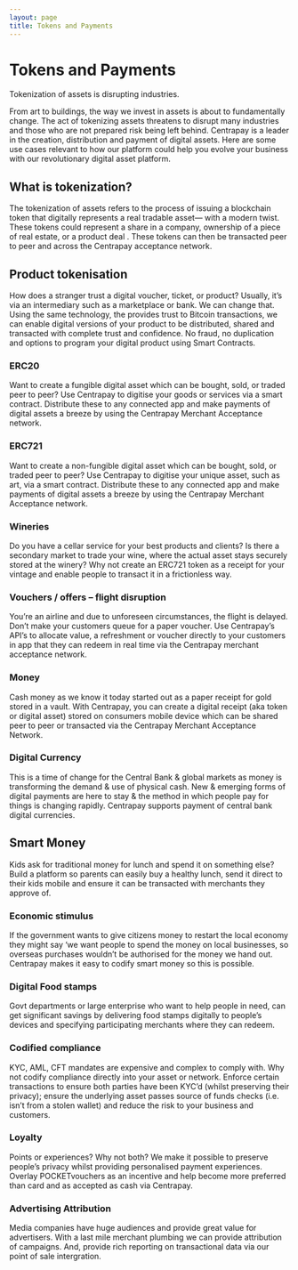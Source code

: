 ```yaml
---
layout: page
title: Tokens and Payments
---
```


# Tokens and Payments

Tokenization of assets is disrupting industries.

From art to buildings, the way we invest in assets is about to fundamentally
change. The act of tokenizing assets threatens to disrupt many industries and
those who are not prepared risk being left behind. Centrapay is a leader in the
creation, distribution and payment of digital assets. Here are some use cases
relevant to how our platform could help you evolve your business with our
revolutionary digital asset platform.

## What is tokenization?

The tokenization of assets refers to the process of issuing a blockchain token
that digitally represents a real tradable asset— with a modern twist. These
tokens could represent a share in a company, ownership of a piece of real
estate, or a product deal . These tokens can then be transacted peer to peer and
across the Centrapay acceptance network.

## Product tokenisation

How does a stranger trust a digital voucher, ticket, or product? Usually, it’s
via an intermediary such as a marketplace or bank. We can change that. Using the
same technology, the provides trust to Bitcoin transactions, we can enable
digital versions of your product to be distributed, shared and transacted with
complete trust and confidence. No fraud, no duplication and options to program
your digital product using Smart Contracts.

### ERC20

Want to create a fungible digital asset which can be bought, sold, or traded
peer to peer? Use Centrapay to digitise your goods or services via a smart
contract. Distribute these to any connected app and make payments of digital
assets a breeze by using the Centrapay Merchant Acceptance network.

### ERC721

Want to create a non-fungible digital asset which can be bought, sold, or traded
peer to peer? Use Centrapay to digitise your unique asset, such as art, via a
smart contract. Distribute these to any connected app and make payments of
digital assets a breeze by using the Centrapay Merchant Acceptance network.

### Wineries

Do you have a cellar service for your best products and clients? Is there a
secondary market to trade your wine, where the actual asset stays securely
stored at the winery? Why not create an ERC721 token as a receipt for your
vintage and enable people to transact it in a frictionless way.

### Vouchers / offers – flight disruption

You’re an airline and due to unforeseen circumstances, the flight is delayed.
Don’t make your customers queue for a paper voucher. Use Centrapay’s API’s to
allocate value, a refreshment or voucher directly to your customers in app that
they can redeem in real time via the Centrapay merchant acceptance network.

### Money

Cash money as we know it today started out as a paper receipt for gold stored in
a vault. With Centrapay, you can create a digital receipt (aka token or digital
asset) stored on consumers mobile device which can be shared peer to peer or
transacted via the Centrapay Merchant Acceptance Network.

### Digital Currency

This is a time of change for the Central Bank & global markets as money is
transforming the demand & use of physical cash. New & emerging forms of digital
payments are here to stay & the method in which people pay for things is
changing rapidly. Centrapay supports payment of central bank digital currencies.

## Smart Money

Kids ask for traditional money for lunch and spend it on something else? Build a
platform so parents can easily buy a healthy lunch, send it direct to their kids
mobile and ensure it can be transacted with merchants they approve of.

### Economic stimulus

If the government wants to give citizens money to restart the local economy they
might say ‘we want people to spend the money on local businesses, so overseas
purchases wouldn’t be authorised for the money we hand out. Centrapay makes it
easy to codify smart money so this is possible.

### Digital Food stamps

Govt departments or large enterprise who want to help people in need, can get
significant savings by delivering food stamps digitally to people’s devices and
specifying participating merchants where they can redeem.

### Codified compliance

KYC, AML, CFT mandates are expensive and complex to comply with. Why not codify
compliance directly into your asset or network. Enforce certain transactions to
ensure both parties have been KYC’d (whilst preserving their privacy); ensure
the underlying asset passes source of funds checks (i.e. isn’t from a stolen
wallet) and reduce the risk to your business and customers.

### Loyalty

Points or experiences? Why not both? We make it possible to preserve people’s
privacy whilst providing personalised payment experiences. Overlay
POCKETvouchers as an incentive and help become more preferred than card and as
accepted as cash via Centrapay.

### Advertising Attribution

Media companies have huge audiences and provide great value for advertisers.
With a last mile merchant plumbing we can provide attribution of campaigns. And,
provide rich reporting on transactional data via our point of sale intergration.

